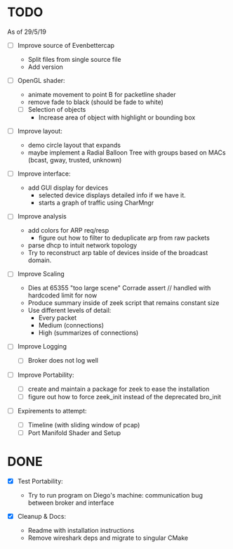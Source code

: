 TODO
=====
As of 29/5/19

- [ ] Improve source of Evenbettercap
    - Split files from single source file
    - Add version

- [ ] OpenGL shader:
    - animate movement to point B for packetline shader
    - remove fade to black (should be fade to white)

    - [ ] Selection of objects
        - Increase area of object with highlight or bounding box

- [ ] Improve layout:
    - demo circle layout that expands
    - maybe implement  a Radial Balloon Tree with groups based on MACs (bcast, gway, trusted, unknown)

- [ ] Improve interface:
    - add GUI display for devices
        - selected device displays detailed info if we have it.
        - starts a graph of traffic using CharMngr

- [ ] Improve analysis
    - add colors for ARP req/resp
        - figure out how to filter to deduplicate arp from raw packets
    - parse dhcp to intuit network topology
    - Try to reconstruct arp table of devices inside of the broadcast domain.

- [ ] Improve Scaling
    - Dies at 65355 "too large scene" Corrade assert // handled with hardcoded limit for now
    - Produce summary inside of zeek script that remains constant size
    - Use different levels of detail:
        - Every packet
        - Medium (connections)
        - High (summarizes of connections)

- [ ] Improve Logging
    - [ ] Broker does not log well

- [ ] Improve Portability:
    - [ ] create and maintain a package for zeek to ease the installation
    - [ ] figure out how to force zeek_init instead of the deprecated bro_init

- [ ] Expirements to attempt:
    - [ ] Timeline (with sliding window of pcap)
    - [ ] Port Manifold Shader and Setup

DONE
====

- [x] Test Portability:
    - Try to run program on Diego's machine:
      communication bug between broker and interface

- [x] Cleanup & Docs:
    - Readme with installation instructions
    - Remove wireshark deps and migrate to singular CMake
